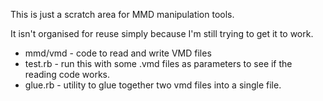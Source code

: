This is just a scratch area for MMD manipulation tools.

It isn't organised for reuse simply because I'm still trying to get it to work.

* mmd/vmd - code to read and write VMD files
* test.rb - run this with some .vmd files as parameters to see if the reading code works.
* glue.rb - utility to glue together two vmd files into a single file.



